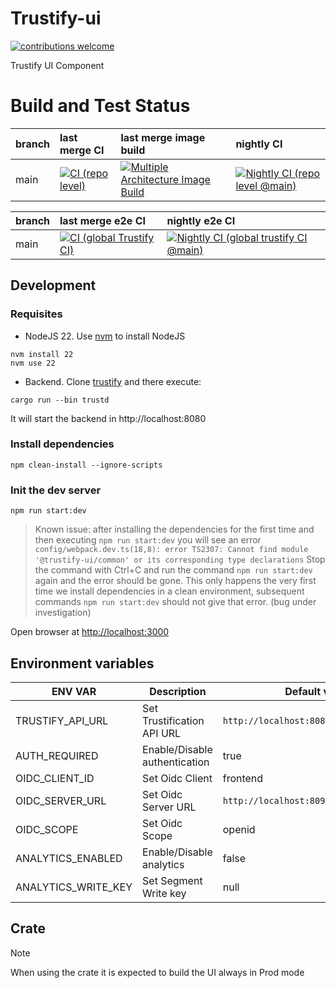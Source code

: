 # Trustify-ui

[![contributions welcome](https://img.shields.io/badge/contributions-welcome-brightgreen.svg?style=flat)](https://github.com/trustification/trustify-ui/pulls)

Trustify UI Component

# Build and Test Status

| branch | last merge CI | last merge image build | nightly CI |
| :----- | :------------ | :--------------------- | :--------- |
| main   | [![CI (repo level)](https://github.com/trustification/trustify-ui/actions/workflows/ci-repo.yaml/badge.svg?branch=main&event=push)](https://github.com/trustification/trustify-ui/actions/workflows/ci-repo.yaml?query=branch%3Amain+event%3Apush)           | [![Multiple Architecture Image Build](https://github.com/trustification/trustify-ui/actions/workflows/image-build.yaml/badge.svg?branch=main&event=push)](https://github.com/trustification/trustify-ui/actions/workflows/image-build.yaml?query=branch%3Amain+event%3Apush)                    | [![Nightly CI (repo level @main)](https://github.com/trustification/trustify-ui/actions/workflows/nightly-ci-repo.yaml/badge.svg?branch=main&event=schedule)](https://github.com/trustification/trustify-ui/actions/workflows/nightly-ci-repo.yaml?query=branch%3Amain+event%3Aschedule)       |

| branch | last merge e2e CI | nightly e2e CI |
| :----- | :---------------- | :------------- |
| main   | [![CI (global Trustify CI)](https://github.com/trustification/trustify-ui/actions/workflows/ci-global.yaml/badge.svg?branch=main&event=push)](https://github.com/trustification/trustify-ui/actions/workflows/ci-global.yaml?query=branch%3Amain+event%3Apush)               | [![Nightly CI (global trustify CI @main)](https://github.com/trustification/trustify-ui/actions/workflows/nightly-ci-global.yaml/badge.svg?branch=main&event=schedule)](https://github.com/trustification/trustify-ui/actions/workflows/nightly-ci-global.yaml?query=branch%3Amain+event%3Aschedule)            |

## Development

### Requisites

- NodeJS 22. Use [nvm](https://github.com/nvm-sh/nvm?tab=readme-ov-file#install--update-script) to install NodeJS

```shell
nvm install 22
nvm use 22
```

- Backend. Clone [trustify](https://github.com/trustification/trustify) and there execute:

```shell
cargo run --bin trustd
```

It will start the backend in http://localhost:8080

### Install dependencies

```shell
npm clean-install --ignore-scripts
```

### Init the dev server

```shell
npm run start:dev
```

> Known issue: after installing the dependencies for the first time and then executing `npm run start:dev` you will see
> an error
> `config/webpack.dev.ts(18,8): error TS2307: Cannot find module '@trustify-ui/common' or its corresponding type declarations`
> Stop the command with Ctrl+C and run the command `npm run start:dev` again and the error should be gone. This only
> happens the very first time we install dependencies in a clean environment, subsequent commands `npm run start:dev`
> should not give that error. (bug under investigation)

Open browser at <http://localhost:3000>

## Environment variables

| ENV VAR             | Description                   | Default value                           |
| ------------------- | ----------------------------- | --------------------------------------- |
| TRUSTIFY_API_URL    | Set Trustification API URL    | `http://localhost:8080`                 |
| AUTH_REQUIRED       | Enable/Disable authentication | true                                    |
| OIDC_CLIENT_ID      | Set Oidc Client               | frontend                                |
| OIDC_SERVER_URL     | Set Oidc Server URL           | `http://localhost:8090/realms/trustify` |
| OIDC_SCOPE          | Set Oidc Scope                | openid                                  |
| ANALYTICS_ENABLED   | Enable/Disable analytics      | false                                   |
| ANALYTICS_WRITE_KEY | Set Segment Write key         | null                                    |

## Crate

> [!NOTE]
> When using the crate it is expected to build the UI always in Prod mode
